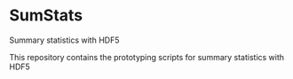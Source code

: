 # SumStats
Summary statistics with HDF5


This repository contains the prototyping scripts for summary statistics with HDF5
